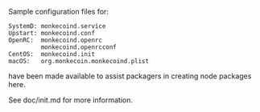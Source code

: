 Sample configuration files for:
```
SystemD: monkecoind.service
Upstart: monkecoind.conf
OpenRC:  monkecoind.openrc
         monkecoind.openrcconf
CentOS:  monkecoind.init
macOS:   org.monkecoin.monkecoind.plist
```
have been made available to assist packagers in creating node packages here.

See doc/init.md for more information.
